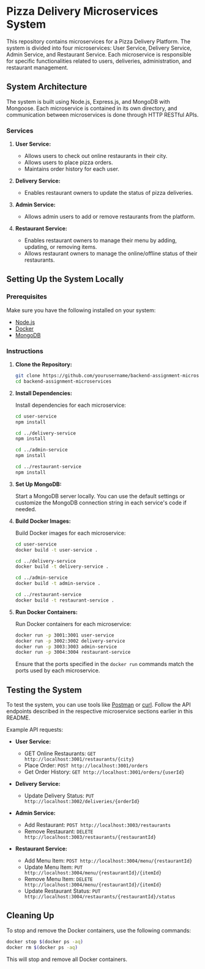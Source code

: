 # Pizza Delivery Microservices System

This repository contains microservices for a Pizza Delivery Platform. The system is divided into four microservices: User Service, Delivery Service, Admin Service, and Restaurant Service. Each microservice is responsible for specific functionalities related to users, deliveries, administration, and restaurant management.

## System Architecture

The system is built using Node.js, Express.js, and MongoDB with Mongoose. Each microservice is contained in its own directory, and communication between microservices is done through HTTP RESTful APIs.

### Services

1. **User Service:**
   - Allows users to check out online restaurants in their city.
   - Allows users to place pizza orders.
   - Maintains order history for each user.

2. **Delivery Service:**
   - Enables restaurant owners to update the status of pizza deliveries.

3. **Admin Service:**
   - Allows admin users to add or remove restaurants from the platform.

4. **Restaurant Service:**
   - Enables restaurant owners to manage their menu by adding, updating, or removing items.
   - Allows restaurant owners to manage the online/offline status of their restaurants.

## Setting Up the System Locally

### Prerequisites

Make sure you have the following installed on your system:

- [Node.js](https://nodejs.org/)
- [Docker](https://www.docker.com/)
- [MongoDB](https://www.mongodb.com/try/download/community)

### Instructions

1. **Clone the Repository:**

   ```bash
   git clone https://github.com/yourusername/backend-assignment-microservices.git
   cd backend-assignment-microservices
   ```

2. **Install Dependencies:**

   Install dependencies for each microservice:

   ```bash
   cd user-service
   npm install

   cd ../delivery-service
   npm install

   cd ../admin-service
   npm install

   cd ../restaurant-service
   npm install
   ```

3. **Set Up MongoDB:**

   Start a MongoDB server locally. You can use the default settings or customize the MongoDB connection string in each service's code if needed.

4. **Build Docker Images:**

   Build Docker images for each microservice:

   ```bash
   cd user-service
   docker build -t user-service .

   cd ../delivery-service
   docker build -t delivery-service .

   cd ../admin-service
   docker build -t admin-service .

   cd ../restaurant-service
   docker build -t restaurant-service .
   ```

5. **Run Docker Containers:**

   Run Docker containers for each microservice:

   ```bash
   docker run -p 3001:3001 user-service
   docker run -p 3002:3002 delivery-service
   docker run -p 3003:3003 admin-service
   docker run -p 3004:3004 restaurant-service
   ```

   Ensure that the ports specified in the `docker run` commands match the ports used by each microservice.

## Testing the System

To test the system, you can use tools like [Postman](https://www.postman.com/) or [curl](https://curl.se/). Follow the API endpoints described in the respective microservice sections earlier in this README.

Example API requests:

- **User Service:**
  - GET Online Restaurants: `GET http://localhost:3001/restaurants/{city}`
  - Place Order: `POST http://localhost:3001/orders`
  - Get Order History: `GET http://localhost:3001/orders/{userId}`

- **Delivery Service:**
  - Update Delivery Status: `PUT http://localhost:3002/deliveries/{orderId}`

- **Admin Service:**
  - Add Restaurant: `POST http://localhost:3003/restaurants`
  - Remove Restaurant: `DELETE http://localhost:3003/restaurants/{restaurantId}`

- **Restaurant Service:**
  - Add Menu Item: `POST http://localhost:3004/menu/{restaurantId}`
  - Update Menu Item: `PUT http://localhost:3004/menu/{restaurantId}/{itemId}`
  - Remove Menu Item: `DELETE http://localhost:3004/menu/{restaurantId}/{itemId}`
  - Update Restaurant Status: `PUT http://localhost:3004/restaurants/{restaurantId}/status`

## Cleaning Up

To stop and remove the Docker containers, use the following commands:

```bash
docker stop $(docker ps -aq)
docker rm $(docker ps -aq)
```

This will stop and remove all Docker containers.
